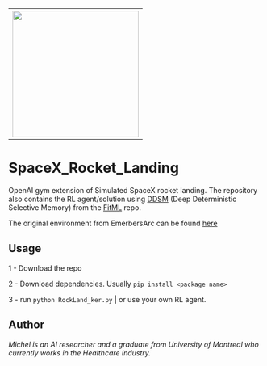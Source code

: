 <table style="width:100% border: none" >
  <tr>
    <th><img src="/img/cCartPole.jpg" width="250"/></th>         
  </tr>
</Table>

# SpaceX_Rocket_Landing
OpenAI gym extension of Simulated SpaceX rocket landing. The repository also contains the RL agent/solution using [DDSM](https://github.com/FitMachineLearning/FitML) (Deep Deterministic Selective Memory) from the [FitML](https://github.com/FitMachineLearning/FitML) repo.

The original environment from EmerbersArc can be found [here](https://github.com/EmbersArc/gym)

## Usage
1 - Download the repo

2 - Download dependencies. Usually `pip install <package name>`

3 - run `python RockLand_ker.py` | or use your own RL agent.

## Author
*Michel is an AI researcher and a graduate from University of Montreal who currently works in the Healthcare industry.*
